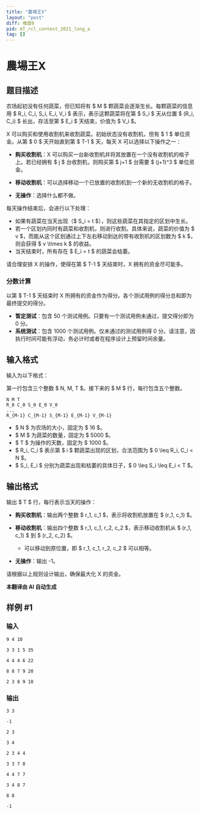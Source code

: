 ```yaml
---
title: "農場王X"
layout: "post"
diff: 难度0
pid: AT_rcl_contest_2021_long_a
tag: []
---
```


# 農場王X

## 题目描述

农场起初没有任何蔬菜，但已知将有 $ M $ 颗蔬菜会逐渐生长。每颗蔬菜的信息用 $ R_i, C_i, S_i, E_i, V_i $ 表示，表示这颗蔬菜将在第 $ S_i $ 天从位置 $ (R_i, C_i) $ 长出，存活至第 $ E_i $ 天结束，价值为 $ V_i $。

X 可以购买和使用收割机来收割蔬菜。初始状态没有收割机，但有 $ 1 $ 单位资金。从第 $ 0 $ 天开始直到第 $ T-1 $ 天，每天 X 可以选择以下操作之一：

- **购买收割机**：X 可以购买一台新收割机并将其放置在一个没有收割机的格子上。若已经拥有 $ j $ 台收割机，则购买第 $ j+1 $ 台需要 $ (j+1)^3 $ 单位资金。

- **移动收割机**：可以选择移动一个已放置的收割机到一个新的无收割机的格子。

- **无操作**：选择什么都不做。

每天操作结束后，会进行以下处理：
- 如果有蔬菜在当天出现（$ S_i = t $），则这些蔬菜在其指定的区划中生长。
- 若一个区划内同时有蔬菜和收割机，则进行收割。具体来说，蔬菜的价值为 $ v $，而能从这个区划通过上下左右移动到达的带有收割机的区划数为 $ k $，则会获得 $ v \times k $ 的收益。
- 当天结束时，所有存在 $ E_i = t $ 的蔬菜会枯萎。

请合理安排 X 的操作，使得在第 $ T-1 $ 天结束时，X 拥有的资金尽可能多。

### 分数计算

以第 $ T-1 $ 天结束时 X 所拥有的资金作为得分。各个测试用例的得分总和即为最终提交的得分。

- **暂定测试**：包含 50 个测试用例。只要有一个测试用例未通过，提交得分即为 0 分。
- **系统测试**：包含 1000 个测试用例。仅未通过的测试用例得 0 分。请注意，因执行时间可能有浮动，务必计时或者在程序设计上预留时间余量。

## 输入格式

输入为以下格式：

第一行包含三个整数 $ N, M, T $。接下来的 $ M $ 行，每行包含五个整数。

```
N M T
R_0 C_0 S_0 E_0 V_0
...
R_{M-1} C_{M-1} S_{M-1} E_{M-1} V_{M-1}
```

- $ N $ 为农场的大小，固定为 $ 16 $。
- $ M $ 为蔬菜的数量，固定为 $ 5000 $。
- $ T $ 为操作的天数，固定为 $ 1000 $。
- $ R_i, C_i $ 表示第 $ i $ 颗蔬菜出现的区划，合法范围为 $ 0 \leq R_i, C_i < N $。
- $ S_i, E_i $ 分别为蔬菜出现和枯萎的具体日子，$ 0 \leq S_i \leq E_i < T $。

## 输出格式

输出 $ T $ 行，每行表示当天的操作：

- **购买收割机**：输出两个整数 $ r_1, c_1 $，表示将收割机放置在 $ (r_1, c_1) $。
  
- **移动收割机**：输出四个整数 $ r_1, c_1, r_2, c_2 $，表示移动收割机从 $ (r_1, c_1) $ 到 $ (r_2, c_2) $。
  - 可以移动到原位置，即 $ r_1, c_1, r_2, c_2 $ 可以相等。

- **无操作**：输出 -1。

请根据以上规则设计输出，确保最大化 X 的资金。

 **本翻译由 AI 自动生成**

## 样例 #1

### 输入

```
9 4 10
3 3 1 5 35
4 4 4 6 22
8 8 7 9 20
2 3 8 9 10
```

### 输出

```
3 3
-1
2 3
3 4
2 3 4 4
3 3 7 8
4 4 7 7
3 4 8 7
8 8
-1
```


